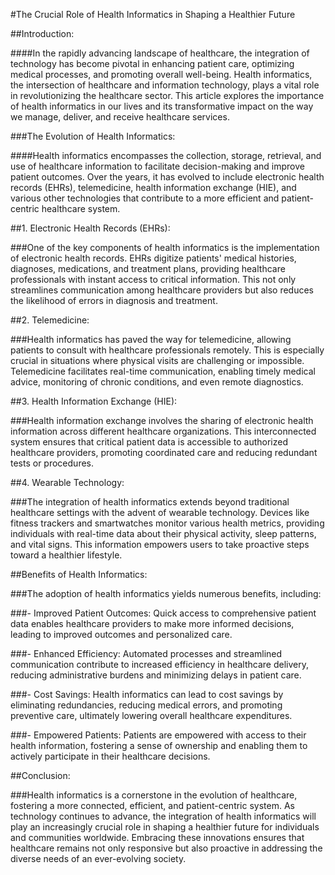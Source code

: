 #The Crucial Role of Health Informatics in Shaping a Healthier Future

##Introduction:

####In the rapidly advancing landscape of healthcare, the integration of technology has become pivotal in enhancing patient care, optimizing medical processes, and promoting overall well-being. Health informatics, the intersection of healthcare and information technology, plays a vital role in revolutionizing the healthcare sector. This article explores the importance of health informatics in our lives and its transformative impact on the way we manage, deliver, and receive healthcare services.

###The Evolution of Health Informatics:

####Health informatics encompasses the collection, storage, retrieval, and use of healthcare information to facilitate decision-making and improve patient outcomes. Over the years, it has evolved to include electronic health records (EHRs), telemedicine, health information exchange (HIE), and various other technologies that contribute to a more efficient and patient-centric healthcare system.

##1. Electronic Health Records (EHRs):

###One of the key components of health informatics is the implementation of electronic health records. EHRs digitize patients' medical histories, diagnoses, medications, and treatment plans, providing healthcare professionals with instant access to critical information. This not only streamlines communication among healthcare providers but also reduces the likelihood of errors in diagnosis and treatment.



##2. Telemedicine:

###Health informatics has paved the way for telemedicine, allowing patients to consult with healthcare professionals remotely. This is especially crucial in situations where physical visits are challenging or impossible. Telemedicine facilitates real-time communication, enabling timely medical advice, monitoring of chronic conditions, and even remote diagnostics.



##3. Health Information Exchange (HIE):

###Health information exchange involves the sharing of electronic health information across different healthcare organizations. This interconnected system ensures that critical patient data is accessible to authorized healthcare providers, promoting coordinated care and reducing redundant tests or procedures.



##4. Wearable Technology:

###The integration of health informatics extends beyond traditional healthcare settings with the advent of wearable technology. Devices like fitness trackers and smartwatches monitor various health metrics, providing individuals with real-time data about their physical activity, sleep patterns, and vital signs. This information empowers users to take proactive steps toward a healthier lifestyle.


##Benefits of Health Informatics:

###The adoption of health informatics yields numerous benefits, including:

###- Improved Patient Outcomes: Quick access to comprehensive patient data enables healthcare providers to make more informed decisions, leading to improved outcomes and personalized care.

###- Enhanced Efficiency: Automated processes and streamlined communication contribute to increased efficiency in healthcare delivery, reducing administrative burdens and minimizing delays in patient care.

###- Cost Savings: Health informatics can lead to cost savings by eliminating redundancies, reducing medical errors, and promoting preventive care, ultimately lowering overall healthcare expenditures.

###- Empowered Patients: Patients are empowered with access to their health information, fostering a sense of ownership and enabling them to actively participate in their healthcare decisions.

##Conclusion:

###Health informatics is a cornerstone in the evolution of healthcare, fostering a more connected, efficient, and patient-centric system. As technology continues to advance, the integration of health informatics will play an increasingly crucial role in shaping a healthier future for individuals and communities worldwide. Embracing these innovations ensures that healthcare remains not only responsive but also proactive in addressing the diverse needs of an ever-evolving society.
